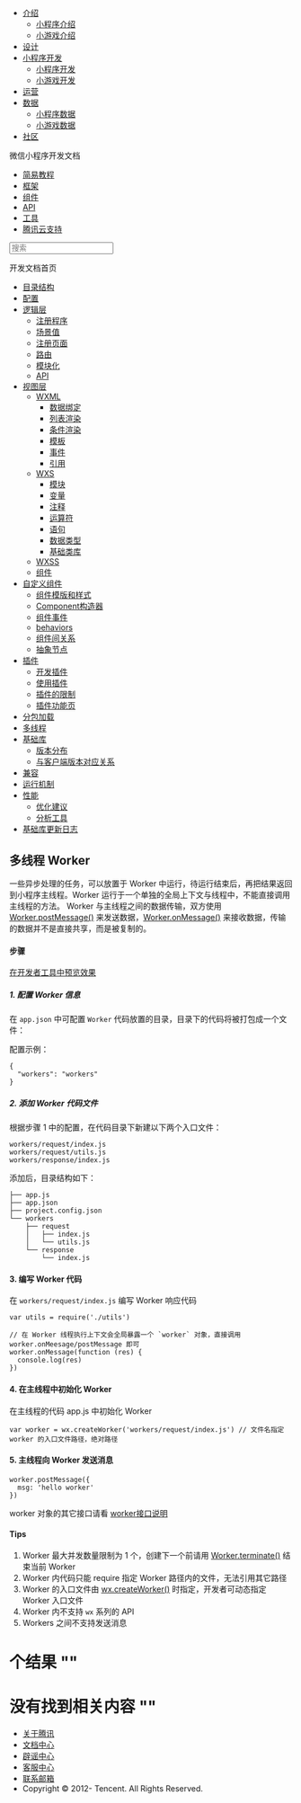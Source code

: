 <div class="book with-summary">

<div class="head">

<div class="head_box">

# [](javascript:; "_('微信公众平台 小程序')")

<div class="header_ctrls">

*   [介绍](javascript:;)
    *   [小程序介绍](https://mp.weixin.qq.com/debug/wxadoc/introduction/index.html)
    *   [小游戏介绍](https://mp.weixin.qq.com/debug/wxagame/introduction/index.html)
*   [设计](https://mp.weixin.qq.com/debug/wxadoc/design/index.html)
*   [小程序开发](javascript:;)
    *   [小程序开发](https://mp.weixin.qq.com/debug/wxadoc/dev/index.html)
    *   [小游戏开发](https://mp.weixin.qq.com/debug/wxagame/dev/index.html)
*   [运营](https://mp.weixin.qq.com/debug/wxadoc/product/index.html)
*   [数据](javascript:;)
    *   [小程序数据](https://mp.weixin.qq.com/debug/wxadoc/analysis/index.html)
    *   [小游戏数据](https://mp.weixin.qq.com/debug/wxagame/analysis/index.html)
*   [社区](https://developers.weixin.qq.com/)

</div>

</div>

</div>

<div class="sub_nav_box">

<div class="sub_nav_inner">

<div class="book-summary-opr" id="js-book-summary-opr"><a class="book-summary-btn"></a></div>

<div class="top_sub_nav">

<div class="top_title_wap"><span class="icon_title icon_dev"></span>

微信小程序开发文档

</div>

*   [简易教程](../)
*   [框架](MINA.html)
*   [组件](../component/)
*   [API](../api/)
*   [工具](../devtools/devtools.html)
*   [腾讯云支持](../qcloud/qcloud.html)

</div>

<div id="book-search-input" role="search">

<form><label for="search-input" class="search-icon" id="js-search-icon"></label><input type="text" id="search-input" name="search-input" placeholder="搜索"> </form>

</div>

</div>

</div>

<div class="book-summary">

<div class="book-summary-home" id="js-summary-home"><a><span class="icon_home_s icon_dev"></span><span class="s_title_2">开发文档首页</span></a></div>

<nav role="navigation">

*   [目录结构](structure.html)
*   [配置](config.html)
*   [逻辑层](app-service/)
    *   [注册程序](app-service/app.html)
    *   [场景值](app-service/scene.html)
    *   [注册页面](app-service/page.html)
    *   [路由](app-service/route.html)
    *   [模块化](app-service/module.html)
    *   [API](app-service/api.html)
*   [视图层](view/)
    *   [WXML](view/wxml/)
        *   [数据绑定](view/wxml/data.html)
        *   [列表渲染](view/wxml/list.html)
        *   [条件渲染](view/wxml/conditional.html)
        *   [模板](view/wxml/template.html)
        *   [事件](view/wxml/event.html)
        *   [引用](view/wxml/import.html)
    *   [WXS](view/wxs/)
        *   [模块](view/wxs/01wxs-module.html)
        *   [变量](view/wxs/02variate.html)
        *   [注释](view/wxs/03annotation.html)
        *   [运算符](view/wxs/04operator.html)
        *   [语句](view/wxs/05statement.html)
        *   [数据类型](view/wxs/06datatype.html)
        *   [基础类库](view/wxs/07basiclibrary.html)
    *   [WXSS](view/wxss.html)
    *   [组件](view/component.html)
*   [自定义组件](custom-component/)
    *   [组件模版和样式](custom-component/wxml-wxss.html)
    *   [Component构造器](custom-component/component.html)
    *   [组件事件](custom-component/events.html)
    *   [behaviors](custom-component/behaviors.html)
    *   [组件间关系](custom-component/relations.html)
    *   [抽象节点](custom-component/generics.html)
*   [插件](plugin/)
    *   [开发插件](plugin/development.html)
    *   [使用插件](plugin/using.html)
    *   [插件的限制](plugin/api-limit.html)
    *   [插件功能页](plugin/functional-pages.html)
*   [分包加载](subpackages.html)
*   [多线程](workers.html)
*   [基础库](client-lib/)
    *   [版本分布](client-lib/version.html)
    *   [与客户端版本对应关系](client-lib/client.html)
*   [兼容](compatibility.html)
*   [运行机制](operating-mechanism.html)
*   [性能](performance/)
    *   [优化建议](performance/tips.html)
    *   [分析工具](performance/tools.html)
*   [基础库更新日志](release.html)

</nav>

</div>

<div class="book-body">

<div class="body-inner">

<div class="page-wrapper" tabindex="-1" role="main">

<div class="page-inner">

<div id="book-search-results">

<div class="search-noresults">

<section class="normal markdown-section">

## 多线程 Worker

一些异步处理的任务，可以放置于 Worker 中运行，待运行结束后，再把结果返回到小程序主线程。Worker 运行于一个单独的全局上下文与线程中，不能直接调用主线程的方法。 Worker 与主线程之间的数据传输，双方使用 [Worker.postMessage()](../api/createWorker.html) 来发送数据，[Worker.onMessage()](../api/createWorker.html) 来接收数据，传输的数据并不是直接共享，而是被复制的。

#### 步骤

[在开发者工具中预览效果](wechatide://minicode/akaQknmy6ZY6)

##### 1\. 配置 Worker 信息

在 `app.json` 中可配置 `Worker` 代码放置的目录，目录下的代码将被打包成一个文件：

配置示例：

    {
      "workers": "workers"
    }

##### 2\. 添加 Worker 代码文件

根据步骤 1 中的配置，在代码目录下新建以下两个入口文件：

    workers/request/index.js
    workers/request/utils.js
    workers/response/index.js

添加后，目录结构如下：

    ├── app.js
    ├── app.json
    ├── project.config.json
    └── workers
        ├── request
        │   ├── index.js
        │   └── utils.js
        └── response
            └── index.js

#### 3\. 编写 Worker 代码

在 `workers/request/index.js` 编写 Worker 响应代码

    var utils = require('./utils')

    // 在 Worker 线程执行上下文会全局暴露一个 `worker` 对象，直接调用 worker.onMeesage/postMessage 即可
    worker.onMessage(function (res) {
      console.log(res)
    })

#### 4\. 在主线程中初始化 Worker

在主线程的代码 app.js 中初始化 Worker

    var worker = wx.createWorker('workers/request/index.js') // 文件名指定 worker 的入口文件路径，绝对路径

#### 5\. 主线程向 Worker 发送消息

    worker.postMessage({
      msg: 'hello worker'
    })

worker 对象的其它接口请看 [worker接口说明](../api/createWorker.html)

#### Tips

1.  Worker 最大并发数量限制为 1 个，创建下一个前请用 [Worker.terminate()](../api/createWorker.html) 结束当前 Worker
2.  Worker 内代码只能 require 指定 Worker 路径内的文件，无法引用其它路径
3.  Worker 的入口文件由 [wx.createWorker()](../api/createWorker.html) 时指定，开发者可动态指定 Worker 入口文件
4.  Worker 内不支持 `wx` 系列的 API
5.  Workers 之间不支持发送消息

</section>

</div>

<div class="search-results">

<div class="has-results">

# <span class="search-results-count"></span>个结果 "<span class="search-query"></span>"

</div>

<div class="no-results">

# 没有找到相关内容 "<span class="search-query"></span>"

</div>

</div>

</div>

</div>

</div>

<div class="foot" id="footer">

*   [关于腾讯](http://www.tencent.com/zh-cn/index.shtml)
*   [文档中心](https://mp.weixin.qq.com/debug/wxadoc/introduction/index.html)
*   [辟谣中心](https://mp.weixin.qq.com/cgi-bin/opshowpage?action=dispelinfo&lang=zh_CN&begin=1&count=9)
*   [客服中心](http://kf.qq.com/faq/120911VrYVrA1509086vyumm.html)
*   [联系邮箱](mailto:weixinmp@qq.com)
*   Copyright © 2012-<span id="s_copyright_year"></span> Tencent. All Rights Reserved.

</div>

</div>

[](subpackages.html)[](client-lib/)</div>

</div>